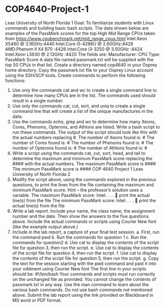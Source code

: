 # COP4640-Project-1
Leas University of North Florida 1
Goal: To familiarize students with Linux commands and building basic bash scripts.
The data shown below are examples of the PassMark scores for the top High Mid Range CPUs taken from https://www.cpubenchmark.net/mid_range_cpus.html
Intel:Xeon X5460 @ 3.16GHz:4440
Intel:Core i5-4288U @ 2.60GHz:4428
AMD:Phenom II X4 B70 :4426
Intel:Core i3-3250 @ 3.50GHz :4424
Intel:Xeon L5630 @ 2.13GHz :4420
The fields are:
Manufacturer: CPU Type: PassMark Score
A data file named passmark.txt will be supplied with the top 50 CPUs in that list. Create a directory named cop4640 in your Osprey home directory. Copy the passmark.txt file to your Osprey Linux account using the SSH/SCP tools. Create commands to perform the following functions:
1. Use only the commands cat and wc to create a single command line to determine how many CPUs are in the list. The commands used should result in a single number.
2. Use only the commands cat, cut, sort, and uniq to create a single command line that will create a list of the unique manufactures in the data.
3. Use the commands echo, grep and wc to determine how many Xeons, Cores, Phenoms, Opterons, and Athlons are listed. Write a bash script to run these commands.
The output of the script should look like this with the actual numbers replacing #.
The number of Xeons found is: #
The number of Cores found is: #
The number of Phenoms found is: #
The number of Opterons found is: #
The number of Athlons found is: #
4. Write a script using the commands cat, cut, sort, head, and tail to determine the maximum and minimum PassMark score replacing the #### with the actual numbers.
The maximum PassMark score is ####
The minimum PassMark score is ####
COP 4640 Project 1
Leas University of North Florida 2
5. Modify the script above, using the commands explored in the previous questions, to print the lines from the file containing the maximum and minimum PassMark score. Hint – the professor’s solution uses a variable.
The maximum PassMark score:
Intel: . . .  print the actual line(s) from the file
The minimum PassMark score:
Intel: . . .  print the actual line(s) from the file
6. Write a lab report. Include your name, the class name, the assignment number and the date. Then show the answers to the five questions above. Include the actual commands or scripts using Courier New font (like the example output above.)
7. Include in the lab report, a capture of your final test session.
a. First, run the command pwd
b. Run the commands for question 1
c. Run the commands for question2
d. Use cat to display the contents of the script file for question 3, then run the script.
e. Use cat to display the contents of the script file for question 4, then run the script.
f. Use cat to display the contents of the script file for question 5, then run the script.
g. Copy the text for the session starting with the pwd command and past it into your oddment using Courier New font
The first line in your scripts should be:
#!/bin/bash
Your commands and scripts must run correctly on the unchanged file as provided. You cannot change the contents of passmark.txt in any way. Use the man command to learn about the various bash commands. Do not use bash commands not mentioned above.
Submit the lab report using the link provided on Blackboard in MS word or PDF format.